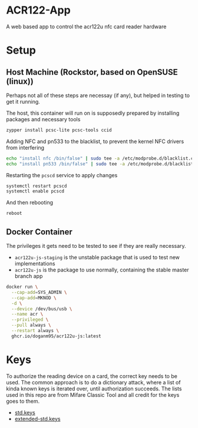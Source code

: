# ACR122-App
A web based app to control the acr122u nfc card reader hardware

# Setup

## Host Machine (Rockstor, based on OpenSUSE (linux))

Perhaps not all of these steps are necessay (if any), but helped in testing to get it running.

The host, this container will run on is supposedly prepared by installing packages and necessary tools

```bash
zypper install pcsc-lite pcsc-tools ccid
```

Adding NFC and pn533 to the blacklist, to prevent the kernel NFC drivers from interfering

```bash
echo "install nfc /bin/false" | sudo tee -a /etc/modprobe.d/blacklist.conf
echo "install pn533 /bin/false" | sudo tee -a /etc/modprobe.d/blacklist.conf
```

Restarting the `pcscd` service to apply changes

```bash
systemctl restart pcscd
systemctl enable pcscd
```

And then rebooting

```bash
reboot
```


## Docker Container

The privileges it gets need to be tested to see if they are really necessary.  

- `acr122u-js-staging` is the unstable package that is used to test new implementations
- `acr122u-js` is the package to use normally, containing the stable master branch app

```bash
docker run \
  --cap-add=SYS_ADMIN \
  --cap-add=MKNOD \
  -d \
  --device /dev/bus/usb \
  --name acr \
  --privileged \
  --pull always \
  --restart always \
  ghcr.io/doganm95/acr122u-js:latest
```

# Keys

To authorize the reading device on a card, the correct key needs to be used. The common approach is to do a dictionary attack, where a list of kinda known keys is iterated over, until authorization succeeds. The lists used in this repo are from Mifare Classic Tool and all credit for the keys goes to them.

- [std.keys](https://github.com/ikarus23/MifareClassicTool/blob/master/Mifare%20Classic%20Tool/app/src/main/assets/key-files/std.keys)
- [extended-std.keys](https://github.com/ikarus23/MifareClassicTool/blob/master/Mifare%20Classic%20Tool/app/src/main/assets/key-files/extended-std.keys)
